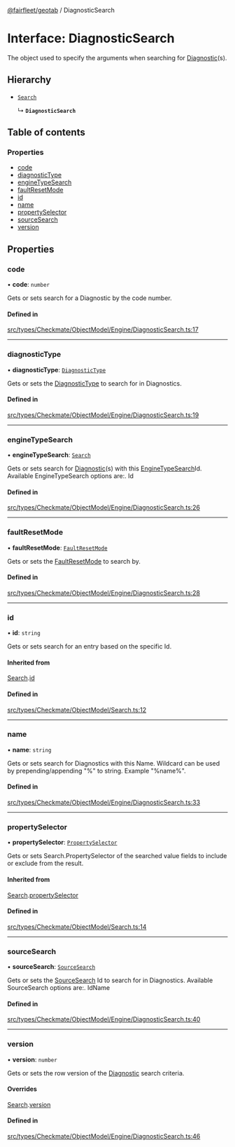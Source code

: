 [@fairfleet/geotab](../README.md) / DiagnosticSearch

# Interface: DiagnosticSearch

The object used to specify the
 arguments when searching for [Diagnostic](Diagnostic.md)(s).

## Hierarchy

- [`Search`](Search.md)

  ↳ **`DiagnosticSearch`**

## Table of contents

### Properties

- [code](DiagnosticSearch.md#code)
- [diagnosticType](DiagnosticSearch.md#diagnostictype)
- [engineTypeSearch](DiagnosticSearch.md#enginetypesearch)
- [faultResetMode](DiagnosticSearch.md#faultresetmode)
- [id](DiagnosticSearch.md#id)
- [name](DiagnosticSearch.md#name)
- [propertySelector](DiagnosticSearch.md#propertyselector)
- [sourceSearch](DiagnosticSearch.md#sourcesearch)
- [version](DiagnosticSearch.md#version)

## Properties

### code

• **code**: `number`

Gets or sets search for a Diagnostic by the code number.

#### Defined in

[src/types/Checkmate/ObjectModel/Engine/DiagnosticSearch.ts:17](https://github.com/fairfleet/geotab/blob/b682f10/src/types/Checkmate/ObjectModel/Engine/DiagnosticSearch.ts#L17)

___

### diagnosticType

• **diagnosticType**: [`DiagnosticType`](../README.md#diagnostictype)

Gets or sets the [DiagnosticType](../README.md#diagnostictype) to search for in Diagnostics.

#### Defined in

[src/types/Checkmate/ObjectModel/Engine/DiagnosticSearch.ts:19](https://github.com/fairfleet/geotab/blob/b682f10/src/types/Checkmate/ObjectModel/Engine/DiagnosticSearch.ts#L19)

___

### engineTypeSearch

• **engineTypeSearch**: [`Search`](Search.md)

Gets or sets search for [Diagnostic](Diagnostic.md)(s) with this
 [EngineTypeSearch](../README.md#enginetypesearch)Id. Available EngineTypeSearch
 options are:.
 <list><item><description>Id</description></item></list>

#### Defined in

[src/types/Checkmate/ObjectModel/Engine/DiagnosticSearch.ts:26](https://github.com/fairfleet/geotab/blob/b682f10/src/types/Checkmate/ObjectModel/Engine/DiagnosticSearch.ts#L26)

___

### faultResetMode

• **faultResetMode**: [`FaultResetMode`](../README.md#faultresetmode)

Gets or sets the [FaultResetMode](../README.md#faultresetmode) to search by.

#### Defined in

[src/types/Checkmate/ObjectModel/Engine/DiagnosticSearch.ts:28](https://github.com/fairfleet/geotab/blob/b682f10/src/types/Checkmate/ObjectModel/Engine/DiagnosticSearch.ts#L28)

___

### id

• **id**: `string`

Gets or sets search for an entry based on the specific Id.

#### Inherited from

[Search](Search.md).[id](Search.md#id)

#### Defined in

[src/types/Checkmate/ObjectModel/Search.ts:12](https://github.com/fairfleet/geotab/blob/b682f10/src/types/Checkmate/ObjectModel/Search.ts#L12)

___

### name

• **name**: `string`

Gets or sets search for Diagnostics with this Name. Wildcard can be used by prepending/appending "%" to
 string. Example "%name%".

#### Defined in

[src/types/Checkmate/ObjectModel/Engine/DiagnosticSearch.ts:33](https://github.com/fairfleet/geotab/blob/b682f10/src/types/Checkmate/ObjectModel/Engine/DiagnosticSearch.ts#L33)

___

### propertySelector

• **propertySelector**: [`PropertySelector`](PropertySelector.md)

Gets or sets Search.PropertySelector of the searched value fields to include or exclude from the result.

#### Inherited from

[Search](Search.md).[propertySelector](Search.md#propertyselector)

#### Defined in

[src/types/Checkmate/ObjectModel/Search.ts:14](https://github.com/fairfleet/geotab/blob/b682f10/src/types/Checkmate/ObjectModel/Search.ts#L14)

___

### sourceSearch

• **sourceSearch**: [`SourceSearch`](SourceSearch.md)

Gets or sets the [SourceSearch](SourceSearch.md) Id to search for in
 Diagnostics. Available SourceSearch
 options are:.
 <list><item><description>Id</description></item><item><description>Name</description></item></list>

#### Defined in

[src/types/Checkmate/ObjectModel/Engine/DiagnosticSearch.ts:40](https://github.com/fairfleet/geotab/blob/b682f10/src/types/Checkmate/ObjectModel/Engine/DiagnosticSearch.ts#L40)

___

### version

• **version**: `number`

Gets or sets the row version of the
 [Diagnostic](Diagnostic.md) search
 criteria.

#### Overrides

[Search](Search.md).[version](Search.md#version)

#### Defined in

[src/types/Checkmate/ObjectModel/Engine/DiagnosticSearch.ts:46](https://github.com/fairfleet/geotab/blob/b682f10/src/types/Checkmate/ObjectModel/Engine/DiagnosticSearch.ts#L46)
